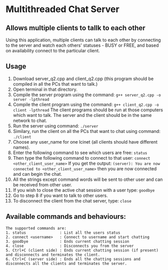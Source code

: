 # Multithreaded Chat Server
## Allows multiple clients to tallk to each other

Using this application, multiple clients can talk to each other by connecting to the server and watch each others' statuses  - BUSY or FREE, and based on availability connect to the particular client.

## Usage
1. Download server_q2.cpp and client_q2.cpp (this program should be compiled in all the PCs that want to talk.)
2. Open terminal in that directory.
3. Compile the server program using the command:
    `g++ server_q2.cpp -o server -lpthread`
4. Compile the client program using the command:
    `g++ client_q2.cpp -o client -lpthread`
The client programs should be run at those computers which want to talk. The server and the client should be in the same network to chat.
5. Run the server using command:
    `./server`
6. Similary,  run the client on all the PCs that want to chat using command:
    `./client`
7. Choose any user_name for one lcinet (all clients should have different names).
8. Enter the following command to see which users are free:
    `status`
9. Then type the following command to connect to that user:
    `connect <other_client_user_name>`
If you get the output:
    `(server): You are now connected to <other_client_user_name>`
then you are now connected and can begin the chat.
10. All the strings except command words will be sent to other user and can be received from other user.
11. If you wish to close the active chat session with a user type:
    `goodbye`
12. Go to step 8 if you want to talk to other users.
13. To disconnect the client from the chat server, type:
    `close`

## Available commands and behaviours:
	The supported commands are:
	1. status               : List all the users status
	2. connect <username>   : Connect to username and start chatting
	3. goodbye              : Ends current chatting session
	4. close                : Disconnects you from the server
	5. Ctrl+C (client side) : Ends current chatting session (if present) and disconnects and terminates the client.
	6. Ctrl+C (server side) : Ends all the chatting sessions and disconnects all the clients and terminates the server.